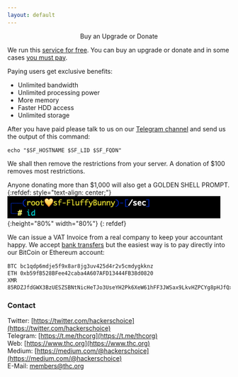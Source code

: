 ```yaml
---
layout: default
---
```


<div style="text-align:center">Buy an Upgrade or Donate</div>

We run this [service for free](../youcheapfuck). You can buy an upgrade or donate and in some cases [you must pay](../youcheapfuck).

Paying users get exclusive benefits:
* Unlimited bandwidth
* Unlimited processing power
* More memory
* Faster HDD access
* Unlimited storage

After you have paid please talk to us on our [Telegram channel](https://t.me/thcorg) and send us the output of this command:
```shell
echo "$SF_HOSTNAME $SF_LID $SF_FQDN"
```
We shall then remove the restrictions from your server. A donation of $100 removes most restrictions.

Anyone donating more than $1,000 will also get a GOLDEN SHELL PROMPT.
{:refdef: style="text-align: center;"}
![golden prompt](golden-prompt.png){:height="80%" width="80%"}
{: refdef}


We can issue a VAT Invoice from a real company to keep your accountant happy. We accept [bank transfers](https://t.me/thcorg) but the easiest way is to pay directly into our BitCoin or Ethereum account:

```
BTC bc1qdp6mdje5f9x8ar8jg3uv425d4r2v5cmdygkknz
ETH 0xb59fB528BFee42caba4A607AFD13444FB38d0820
XMR 85RDZJfdGWX3BzUESZSBNtNicHeTJo3UseYH2Pk6XeW61hFF3JWSax9LkvHZPCYg8pHJfQxCEHfgsFXFWrFNiUVMGzFv9cx
```

### Contact

Twitter: [https://twitter.com/hackerschoice](https://twitter.com/hackerschoice)  
Telegram: [https://t.me/thcorg](https://t.me/thcorg)  
Web: [https://www.thc.org](https://www.thc.org)  
Medium: [https://medium.com/@hackerschoice](https://medium.com/@hackerschoice)  
E-Mail: members@thc.org  
